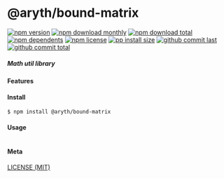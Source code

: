 # @aryth/bound-matrix

[![npm version][badge-npm-version]][url-npm]
[![npm download monthly][badge-npm-download-monthly]][url-npm]
[![npm download total][badge-npm-download-total]][url-npm]
[![npm dependents][badge-npm-dependents]][url-github]
[![npm license][badge-npm-license]][url-npm]
[![pp install size][badge-pp-install-size]][url-pp]
[![github commit last][badge-github-last-commit]][url-github]
[![github commit total][badge-github-commit-petals]][url-github]

[//]: <> (Shields)
[badge-npm-version]: https://flat.badgen.net/npm/v/@aryth/bound-matrix
[badge-npm-download-monthly]: https://flat.badgen.net/npm/dm/@aryth/bound-matrix
[badge-npm-download-total]:https://flat.badgen.net/npm/dt/@aryth/bound-matrix
[badge-npm-dependents]: https://flat.badgen.net/npm/dependents/@aryth/bound-matrix
[badge-npm-license]: https://flat.badgen.net/npm/license/@aryth/bound-matrix
[badge-pp-install-size]: https://flat.badgen.net/packagephobia/install/@aryth/bound-matrix
[badge-github-last-commit]: https://flat.badgen.net/github/last-commit/hoyeungw/aryth
[badge-github-commit-petals]: https://flat.badgen.net/github/commits/hoyeungw/aryth

[//]: <> (Link)
[url-npm]: https://npmjs.org/package/@aryth/bound-matrix
[url-pp]: https://packagephobia.now.sh/result?p=@aryth/bound-matrix
[url-github]: https://github.com/hoyeungw/aryth

##### Math util library

#### Features

#### Install
```console
$ npm install @aryth/bound-matrix
```

#### Usage
```js
```

#### Meta
[LICENSE (MIT)](LICENSE)

